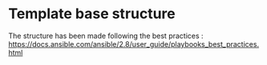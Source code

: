 # Template base structure

The structure has been made following the best practices : https://docs.ansible.com/ansible/2.8/user_guide/playbooks_best_practices.html
